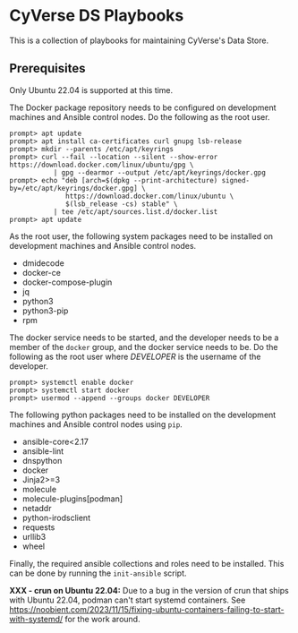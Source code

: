 # CyVerse DS Playbooks

This is a collection of playbooks for maintaining CyVerse's Data Store.

## Prerequisites

Only Ubuntu 22.04 is supported at this time.

The Docker package repository needs to be configured on development machines and Ansible control nodes. Do the following as the root user.

```console
prompt> apt update
prompt> apt install ca-certificates curl gnupg lsb-release
prompt> mkdir --parents /etc/apt/keyrings
prompt> curl --fail --location --silent --show-error https://download.docker.com/linux/ubuntu/gpg \
           | gpg --dearmor --output /etc/apt/keyrings/docker.gpg
prompt> echo "deb [arch=$(dpkg --print-architecture) signed-by=/etc/apt/keyrings/docker.gpg] \
              https://download.docker.com/linux/ubuntu \
              $(lsb_release -cs) stable" \
           | tee /etc/apt/sources.list.d/docker.list
prompt> apt update
```

As the root user, the following system packages need to be installed on development machines and Ansible control nodes.

* dmidecode
* docker-ce
* docker-compose-plugin
* jq
* python3
* python3-pip
* rpm

The docker service needs to be started, and the developer needs to be a member of the `docker` group, and the docker service needs to be. Do the following as the root user where *DEVELOPER* is the username of the developer.

```console
prompt> systemctl enable docker
prompt> systemctl start docker
prompt> usermod --append --groups docker DEVELOPER
```

The following python packages need to be installed on the development machines and Ansible control nodes using `pip`.

* ansible-core<2.17
* ansible-lint
* dnspython
* docker
* Jinja2>=3
* molecule
* molecule-plugins\[podman\]
* netaddr
* python-irodsclient
* requests
* urllib3
* wheel

Finally, the required ansible collections and roles need to be installed. This can be done by running the `init-ansible` script.

__XXX - crun on Ubuntu 22.04:__ Due to a bug in the version of crun that ships with Ubuntu 22.04, podman can't start systemd containers. See <https://noobient.com/2023/11/15/fixing-ubuntu-containers-failing-to-start-with-systemd/> for the work around.

